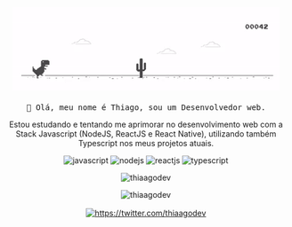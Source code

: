 <p align="center">
  <img src="./.github/dino-chrome.gif" width="px">
   <br><br>
  <samp>
    👋 Olá, meu nome é Thiago, sou um Desenvolvedor web.
  </samp>
</p>

<p align="center" style="text-align: center;">
    Estou estudando e tentando me aprimorar no desenvolvimento web com a Stack Javascript (NodeJS, ReactJS e React Native), utilizando também Typescript nos meus projetos atuais.
</p>

<p align="center">
    <img src="https://devicon.dev/devicon.git/icons/javascript/javascript-original.svg" alt="javascript"  width="20 "height="20"/>
    <img src="https://devicon.dev/devicon.git/icons/nodejs/nodejs-original.svg" alt="nodejs"  width="20 "height="20"/>
    <img src="https://devicon.dev/devicon.git/icons/react/react-original.svg" alt="reactjs"  width="20 "height="20"/>
    <img src="https://devicon.dev/devicon.git/icons/typescript/typescript-original.svg" alt="typescript"  width="20 "height="20"/>
</p>

<p align="center">
  <img src="https://github-readme-stats.vercel.app/api?username=thiaagodev&show_icons=true&count_private=true" alt="thiaagodev" />
</p>

<p align="center">
  <img src="https://github-readme-stats.vercel.app/api/top-langs/?username=thiaagodev" alt="thiaagodev" />
</p>

<p align="center">
 <a href="https://twitter.com/thiaagodev" target="blank">
   <img align="center" src="https://cdn.jsdelivr.net/npm/simple-icons@3.0.1/icons/twitter.svg" alt="https://twitter.com/thiaagodev" height="20" width="20" />
 </a>
